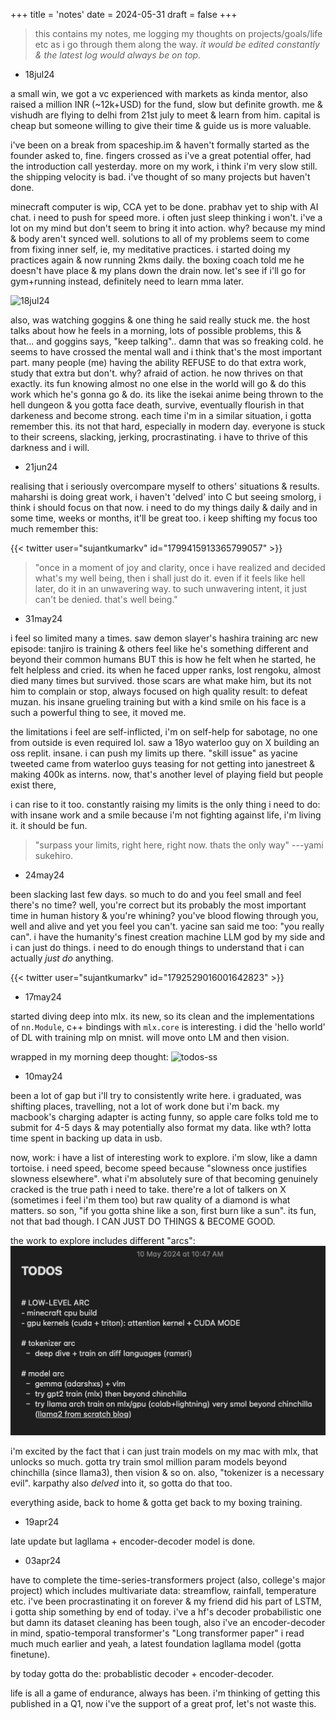 +++
title = 'notes'
date = 2024-05-31
draft = false
+++

> this contains my notes, me logging my thoughts on projects/goals/life etc as i go through them along the way. *it would be edited constantly & the latest log would always be on top.*

- 18jul24

a small win, we got a vc experienced with markets as kinda mentor, also raised a million INR (~12k+USD) for the fund, slow but definite growth. me & vishudh are flying to delhi from 21st july to meet & learn from him. capital is cheap but someone willing to give their time & guide us is more valuable.

i've been on a break from spaceship.im & haven't formally started as the founder asked to, fine. fingers crossed as i've a great potential offer, had the introduction call yesterday. more on my work, i think i'm very slow still. the shipping velocity is bad. i've thought of so many projects but haven't done. 

minecraft computer is wip, CCA yet to be done. prabhav yet to ship with AI chat. i need to push for speed more. i often just sleep thinking i won't. i've a lot on my mind but don't seem to bring it into action. why? because my mind & body aren't synced well. solutions to all of my problems seem to come from fixing inner self, ie, my meditative practices. i started doing my practices again & now running 2kms daily. the boxing coach told me he doesn't have place & my plans down the drain now. let's see if i'll go for gym+running instead, definitely need to learn mma later.

![18jul24](/assets/notes/18jul24.webp)

also, was watching goggins & one thing he said really stuck me. the host talks about how he feels in a morning, lots of possible problems, this & that... and goggins says, "keep talking".. damn that was so freaking cold. he seems to have crossed the mental wall and i think that's the most important part. many people (me) having the ability REFUSE to do that extra work, study that extra but don't. why? afraid of action. he now thrives on that exactly. its fun knowing almost no one else in the world will go & do this work which he's gonna go & do. its like the isekai anime being thrown to the hell dungeon & you gotta face death, survive, eventually flourish in that darkeness and become strong. each time i'm in a similar situation, i gotta remember this. its not that hard, especially in modern day. everyone is stuck to their screens, slacking, jerking, procrastinating. i have to thrive of this darkness and i will.

- 21jun24

realising that i seriously overcompare myself to others' situations & results. maharshi is doing great work, i haven't 'delved' into C but seeing smolorg, i think i should focus on that now. i need to do my things daily & daily and in some time, weeks or months, it'll be great too. i keep shifting my focus too much remember this:

{{< twitter user="sujantkumarkv" id="1799415913365799057" >}}

> "once in a moment of joy and clarity, once i have realized and decided what's my well being, then i shall just do it. even if it feels like hell later, do it in an unwavering way. to such unwavering intent, it just can't be denied. that's well being."

- 31may24

i feel so limited many a times. saw demon slayer's hashira training arc new episode: tanjiro is training & others feel like he's something different and beyond their common humans BUT this is how he felt when he started, he felt helpless and cried. its when he faced upper ranks, lost rengoku, almost died many times but survived. those scars are what make him, but its not him to complain or stop, always focused on high quality result: to defeat muzan. his insane grueling training but with a kind smile on his face is a such a powerful thing to see, it moved me.

the limitations i feel are self-inflicted, i'm on self-help for sabotage, no one from outside is even required lol. saw a 18yo waterloo guy on X building an oss replit. insane. i can push my limits up there. "skill issue" as yacine tweeted came from waterloo guys teasing for not getting into janestreet & making 400k as interns. now, that's another level of playing field but people exist there, 

i can rise to it too. constantly raising my limits is the only thing i need to do: with insane work and a smile because i'm not fighting against life, i'm living it. it should be fun.

> "surpass your limits, right here, right now. thats the only way" ---yami sukehiro.



- 24may24

been slacking last few days. so much to do and you feel small and feel there's no time? well, you're correct but its probably the most important time in human history & you're whining? you've blood flowing through you, well and alive and yet you feel you can't. yacine san said me too: "you really can". i have the humanity's finest creation machine LLM god by my side and i can just do things. i need to do enough things to understand that i can actually *just do* anything.

{{< twitter user="sujantkumarkv" id="1792529016001642823" >}}

- 17may24

started diving deep into mlx. its new, so its clean and the implementations of `nn.Module`, c++ bindings with `mlx.core` is interesting. i did the 'hello world' of DL with training mlp on mnist. will move onto LM and then vision.

wrapped in my morning deep thought: 
![todos-ss](/assets/notes/17may24.webp)


- 10may24

been a lot of gap but i'll try to consistently write here. i graduated, was shifting places, travelling, not a lot of work done but i'm back. my macbook's charging adapter is acting funny, so apple care folks told me to submit for 4-5 days & may potentially also format my data. like wth? lotta time spent in backing up data in usb.

now, work:
i have a list of interesting work to explore. i'm slow, like a damn tortoise. i need speed, become speed because "slowness once justifies slowness elsewhere". what i'm absolutely sure of that becoming genuinely cracked is the true path i need to take. there're a lot of talkers on X (sometimes i feel i'm them too) but raw quality of a diamond is what matters. so son, "if you gotta shine like a son, first burn like a sun". its fun, not that bad though. I CAN JUST DO THINGS & BECOME GOOD.

the work to explore includes different "arcs":
![todos-ss](/assets/notes/10may24.1.webp)

i'm excited by the fact that i can just train models on my mac with mlx, that unlocks so much. gotta try train smol million param models beyond chinchilla (since llama3), then vision & so on. also, "tokenizer is a necessary evil". karpathy also *delved* into it, so gotta do that too.

everything aside, back to home & gotta get back to my boxing training.

- 19apr24

late update but lagllama + encoder-decoder model is done.

- 03apr24

have to complete the time-series-transformers project (also, college's major project) which includes multivariate data: streamflow, rainfall, temperature etc. i've been procrastinating it on forever & my friend did his part of LSTM, i gotta ship something by end of today. i've a hf's decoder probabilistic one but damn its dataset cleaning has been tough, also i've an encoder-decoder in mind, spatio-temporal transformer's "Long transformer paper" i read much much earlier and yeah, a latest foundation lagllama model (gotta finetune).

by today gotta do the: probablistic decoder + encoder-decoder.

life is all a game of endurance, always has been. i'm thinking of getting this published in a Q1, now i've the support of a great prof, let's not waste this.